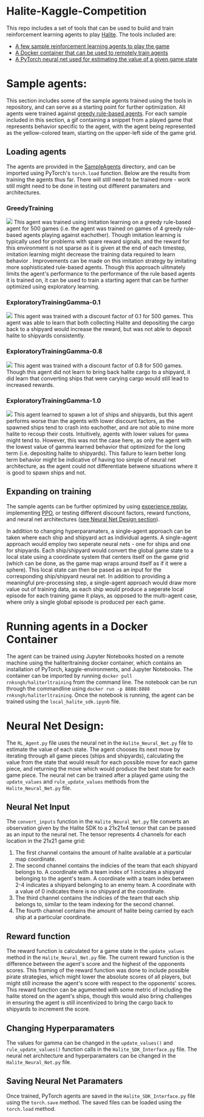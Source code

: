 # Halite-Kaggle-Competition
This repo includes a set of tools that can be used to build and train reinforcement learning agents to play [Halite](https://www.kaggle.com/c/halite). The tools included are:
* [A few sample reinforcement learning agents to play the game](#sample-agents)
* [A Docker container that can be used to remotely train agents](#running-agents-in-a-docker-container)
* [A PyTorch neural net used for estimating the value of a given game state](#neural-net-design)

# Sample agents:
This section includes some of the sample agents trained using the tools in repository, and can serve as a starting point for further optimization. All agents were trained against [greedy rule-based agents](https://www.kaggle.com/tmbond/halite-example-agents).  For each sample included in this section, a gif containing a snippet from a played game that represents behavior specific to the agent, with the agent being represented as the yellow-colored team, starting on the upper-left side of the game grid. 

## Loading agents
The agents are provided in the [SampleAgents](./SampleAgents) directory, and can be imported using PyTorch's ```torch.load``` function. 
Below are the results from training the agents thus far. There will still need to be trained more - work still might need to be done in testing out different paramaters and architectures.

### GreedyTraining
![](./GameGifs/imitation-learning.gif)
This agent was trained using imitation learning on a greedy rule-based agent for 500 games (i.e. the agent was trained on games of 4 greedy rule-based agents playing against eachother). Though imitation learning is typically used for problems with spare reward signals, and the reward for this environment is not sparse as it is given at the end of each timestep, imitation learning might decrease the training data required to learn behavior . Improvements can be made on this imitation strategy by imitating more sophisticated rule-based agents. Though this approach ulitmately limits the agent's performance to the performance of the rule based agents it is trained on, it can be used to train a starting agent that can be further optimized using exploratory learning. 

### ExploratoryTrainingGamma-0.1
![](./GameGifs/exploratory_gamma-0.1.gif)
This agent was trained with a discount factor of 0.1 for 500 games.  This agent was able to learn that both collecting Halite and depositing the cargo back to a shipyard would increase the reward, but was not able to deposit halite to shipyards consistently.
### ExploratoryTrainingGamma-0.8
![](./GameGifs/exploratory_gamma-0.8.gif)
This agent was trained with a discount factor of 0.8 for 500 games. Though this agent did not learn to bring back halite cargo to a shipyard, it did learn that converting ships that were carying cargo would still lead to increased rewards.
### ExploratoryTrainingGamma-1.0 
![](./GameGifs/exploratory_gamma-1.0.gif)
This agent learned to  spawn a lot of ships and shipyards, but this agent performs worse than the agents with lower discount factors, as the spawned ships tend to crash into eachother, and are not able to mine more halite to recoup their costs. Intuitively, agents with lower values for ```gamma``` might tend to. However, this was not the case here, as only the agent with the lowest value of gamma learned behavior that optimized for the long term (i.e. depositing halite to shipyards). This failure to learn better long term behavior might be indicative of having too simple of neural net architecture, as the agent could not differentiate betwene situations where it is good to spawn ships and not. 

## Expanding on training
The sample agents can be further optimized by using [experience replay](https://towardsdatascience.com/reinforcement-learning-with-hindsight-experience-replay-1fee5704f2f8), implementing [PPO](https://openai.com/blog/openai-baselines-ppo/), or testing different discount factors, reward functions, and neural net architectures ([see Neural Net Design section](#neural-net-design)).

In addition to changing hyperparamaters, a single-agent approach can be taken where each ship and shipyard act as individual agents. A single-agent approach would employ two seperate neural nets - one for ships and one for shipyards. Each ship/shipyard would convert the global game state to a local state using a coordinate system that centers itself on the game grid (which can be done, as the game map wraps around itself as if it were a sphere). This local state can then be pased as an input for the corresponding ship/shipyard neural net. In addition to providing a meaningful pre-processing step, a single-agent approach would draw more value out of training data, as each ship would produce a seperate local episode for each training game it plays, as opposed to the multi-agent case, where only a single global episode is produced per each game. 


# Running agents in a Docker Container
The  agent can be trained using Jupyter Notebooks hosted on a remote machine using the haliterltraining docker container, which contains an installation of PyTorch, kaggle-environments, and Jupyter Notebooks. The container can be imported by running  ```docker pull rnksngh/haliterltraining``` from the command line. The notebook can be run through the commandline using ```docker run -p 8888:8888 rnksngh/haliterltraining```. Once the notebook is running, the agent can be trained using the ```local_halite_sdk.ipynb``` file. 

# Neural Net Design: 
The ```RL_Agent.py``` file uses the neural net in the ```Halite_Neural_Net.py``` file to estimate the value of each state. The agent chooses its next move by iterating through all game pieces (ships and shipyards), calculating the value from the state that would result for each possible move for each game piece, and returning the move which would produce the best state for each game piece. The neural net can be trained after a played game using the ```update_values``` and ```rule_update_values``` methods from the  ```Halite_Neural_Net.py``` file. 
## Neural Net Input
The ```convert_inputs``` function in the ```Halite_Neural_Net.py``` file converts an observation given by the Halite SDK to a 21x21x4 tensor that can be passed as an input to the neural net. The tensor represents 4 channels for each location in the 21x21 game grid: 
1. The first channel contains the amount of halite available at a particular map coordinate.
1. The second channel contains the indicies of the team that each shipyard belongs to. A coordinate with a team index of 1 incicates a shipyard belonging to the agent's team. A coordinate with a team index between 2-4 indicates a shipyard belonging to an enemy team. A coordinate with a value of 0 indicates there is no shipyard at the coordinate.
1. The third channel contains the indicies of the team that each ship belongs to, similar to the team indexing for the second channel. 
1. The fourth channel contains the amount of halite being carried by each ship at a particular coordinate. 

## Reward function
The reward function is calculated for a game state in the ```update_values``` method in the ```Halite_Neural_Net.py``` file. The current reward function is the difference between the agent's score and the highest of the opponents scores. This framing of the reward function was done to include possible pirate strategies, which might lower the absolute scores of all players, but might still increase the agent's score with respect to the opponents' scores.  This reward function can be agumented with some metric of including the halite stored on the agent's ships, though this would also bring challenges in ensuring the agent is still incentivized to bring the cargo back to shipyards to increment the score. 

## Changing Hyperparamaters
The values for gamma can be changed in the  ```update_values()``` and  ```rule_update_values()``` function calls in the ```Halite_SDK_Interface.py``` file. The neural net architecture and hyperparamaters can be changed in the ```Halite_Neural_Net.py``` file. 

## Saving Neural Net Paramaters
Once trained, PyTorch agents are saved in the ```Halite_SDK_Interface.py``` file using the ```torch.save``` method. The saved files can be loaded using the ```torch.load``` method. 
